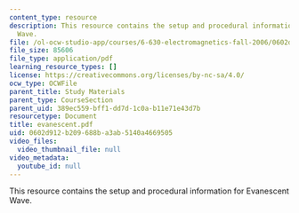 ```yaml
---
content_type: resource
description: This resource contains the setup and procedural information for Evanescent
  Wave.
file: /ol-ocw-studio-app/courses/6-630-electromagnetics-fall-2006/0602d912b209688ba3ab5140a4669505_evanescent.pdf
file_size: 85606
file_type: application/pdf
learning_resource_types: []
license: https://creativecommons.org/licenses/by-nc-sa/4.0/
ocw_type: OCWFile
parent_title: Study Materials
parent_type: CourseSection
parent_uid: 389ec559-bff1-dd7d-1c0a-b11e71e43d7b
resourcetype: Document
title: evanescent.pdf
uid: 0602d912-b209-688b-a3ab-5140a4669505
video_files:
  video_thumbnail_file: null
video_metadata:
  youtube_id: null
---
```

This resource contains the setup and procedural information for Evanescent Wave.